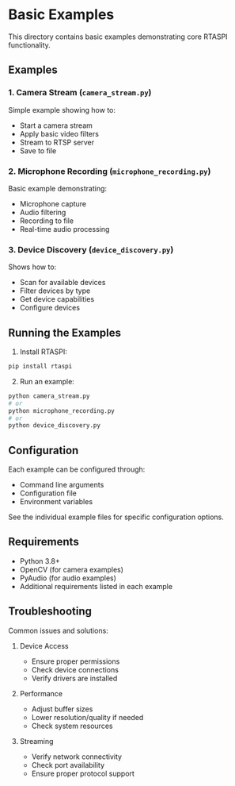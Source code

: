 # Basic Examples

This directory contains basic examples demonstrating core RTASPI functionality.

## Examples

### 1. Camera Stream (`camera_stream.py`)
Simple example showing how to:
- Start a camera stream
- Apply basic video filters
- Stream to RTSP server
- Save to file

### 2. Microphone Recording (`microphone_recording.py`)
Basic example demonstrating:
- Microphone capture
- Audio filtering
- Recording to file
- Real-time audio processing

### 3. Device Discovery (`device_discovery.py`)
Shows how to:
- Scan for available devices
- Filter devices by type
- Get device capabilities
- Configure devices

## Running the Examples

1. Install RTASPI:
```bash
pip install rtaspi
```

2. Run an example:
```bash
python camera_stream.py
# or
python microphone_recording.py
# or
python device_discovery.py
```

## Configuration

Each example can be configured through:
- Command line arguments
- Configuration file
- Environment variables

See the individual example files for specific configuration options.

## Requirements

- Python 3.8+
- OpenCV (for camera examples)
- PyAudio (for audio examples)
- Additional requirements listed in each example

## Troubleshooting

Common issues and solutions:

1. Device Access
   - Ensure proper permissions
   - Check device connections
   - Verify drivers are installed

2. Performance
   - Adjust buffer sizes
   - Lower resolution/quality if needed
   - Check system resources

3. Streaming
   - Verify network connectivity
   - Check port availability
   - Ensure proper protocol support

